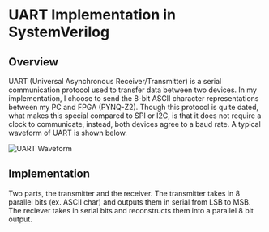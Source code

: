 # UART Implementation in SystemVerilog
## Overview
UART (Universal Asynchronous Receiver/Transmitter) is a serial communication protocol used to transfer data between two devices. In my implementation, I choose to send the 8-bit ASCII character representations between my PC and FPGA (PYNQ-Z2). Though this protocol is quite dated, what makes this special compared to SPI or I2C, is that it does not require a clock to communicate, instead, both devices agree to a baud rate. A typical waveform of UART is shown below.

![UART Waveform](https://github.com/user-attachments/assets/cfbd64e1-db43-4701-b576-28829290f85b)
## Implementation
Two parts, the transmitter and the receiver. The transmitter takes in 8 parallel bits (ex. ASCII char) and outputs them in serial from LSB to MSB. The reciever takes in serial bits and reconstructs them into a parallel 8 bit output.


